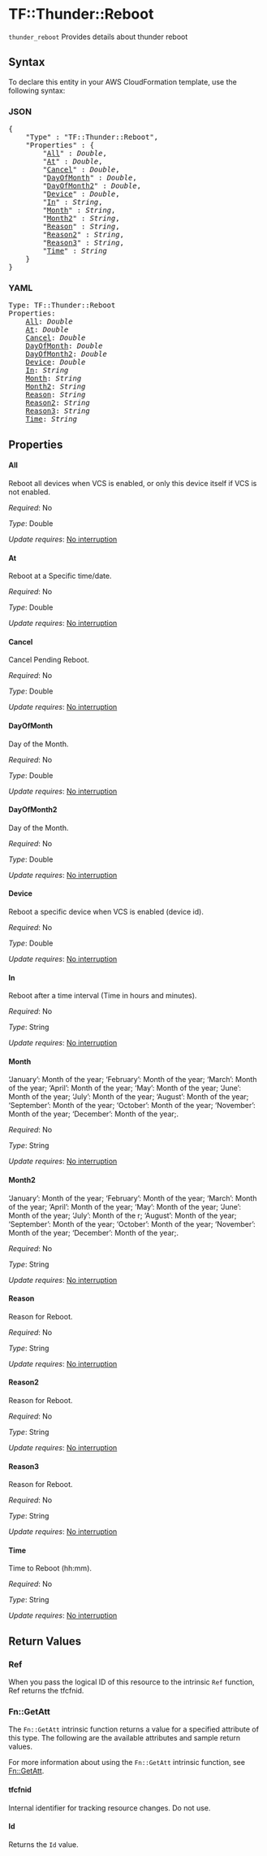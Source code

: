 # TF::Thunder::Reboot

`thunder_reboot` Provides details about thunder reboot

## Syntax

To declare this entity in your AWS CloudFormation template, use the following syntax:

### JSON

<pre>
{
    "Type" : "TF::Thunder::Reboot",
    "Properties" : {
        "<a href="#all" title="All">All</a>" : <i>Double</i>,
        "<a href="#at" title="At">At</a>" : <i>Double</i>,
        "<a href="#cancel" title="Cancel">Cancel</a>" : <i>Double</i>,
        "<a href="#dayofmonth" title="DayOfMonth">DayOfMonth</a>" : <i>Double</i>,
        "<a href="#dayofmonth2" title="DayOfMonth2">DayOfMonth2</a>" : <i>Double</i>,
        "<a href="#device" title="Device">Device</a>" : <i>Double</i>,
        "<a href="#in" title="In">In</a>" : <i>String</i>,
        "<a href="#month" title="Month">Month</a>" : <i>String</i>,
        "<a href="#month2" title="Month2">Month2</a>" : <i>String</i>,
        "<a href="#reason" title="Reason">Reason</a>" : <i>String</i>,
        "<a href="#reason2" title="Reason2">Reason2</a>" : <i>String</i>,
        "<a href="#reason3" title="Reason3">Reason3</a>" : <i>String</i>,
        "<a href="#time" title="Time">Time</a>" : <i>String</i>
    }
}
</pre>

### YAML

<pre>
Type: TF::Thunder::Reboot
Properties:
    <a href="#all" title="All">All</a>: <i>Double</i>
    <a href="#at" title="At">At</a>: <i>Double</i>
    <a href="#cancel" title="Cancel">Cancel</a>: <i>Double</i>
    <a href="#dayofmonth" title="DayOfMonth">DayOfMonth</a>: <i>Double</i>
    <a href="#dayofmonth2" title="DayOfMonth2">DayOfMonth2</a>: <i>Double</i>
    <a href="#device" title="Device">Device</a>: <i>Double</i>
    <a href="#in" title="In">In</a>: <i>String</i>
    <a href="#month" title="Month">Month</a>: <i>String</i>
    <a href="#month2" title="Month2">Month2</a>: <i>String</i>
    <a href="#reason" title="Reason">Reason</a>: <i>String</i>
    <a href="#reason2" title="Reason2">Reason2</a>: <i>String</i>
    <a href="#reason3" title="Reason3">Reason3</a>: <i>String</i>
    <a href="#time" title="Time">Time</a>: <i>String</i>
</pre>

## Properties

#### All

Reboot all devices when VCS is enabled, or only this device itself if VCS is not enabled.

_Required_: No

_Type_: Double

_Update requires_: [No interruption](https://docs.aws.amazon.com/AWSCloudFormation/latest/UserGuide/using-cfn-updating-stacks-update-behaviors.html#update-no-interrupt)

#### At

Reboot at a Specific time/date.

_Required_: No

_Type_: Double

_Update requires_: [No interruption](https://docs.aws.amazon.com/AWSCloudFormation/latest/UserGuide/using-cfn-updating-stacks-update-behaviors.html#update-no-interrupt)

#### Cancel

Cancel Pending Reboot.

_Required_: No

_Type_: Double

_Update requires_: [No interruption](https://docs.aws.amazon.com/AWSCloudFormation/latest/UserGuide/using-cfn-updating-stacks-update-behaviors.html#update-no-interrupt)

#### DayOfMonth

Day of the Month.

_Required_: No

_Type_: Double

_Update requires_: [No interruption](https://docs.aws.amazon.com/AWSCloudFormation/latest/UserGuide/using-cfn-updating-stacks-update-behaviors.html#update-no-interrupt)

#### DayOfMonth2

Day of the Month.

_Required_: No

_Type_: Double

_Update requires_: [No interruption](https://docs.aws.amazon.com/AWSCloudFormation/latest/UserGuide/using-cfn-updating-stacks-update-behaviors.html#update-no-interrupt)

#### Device

Reboot a specific device when VCS is enabled (device id).

_Required_: No

_Type_: Double

_Update requires_: [No interruption](https://docs.aws.amazon.com/AWSCloudFormation/latest/UserGuide/using-cfn-updating-stacks-update-behaviors.html#update-no-interrupt)

#### In

Reboot after a time interval (Time in hours and minutes).

_Required_: No

_Type_: String

_Update requires_: [No interruption](https://docs.aws.amazon.com/AWSCloudFormation/latest/UserGuide/using-cfn-updating-stacks-update-behaviors.html#update-no-interrupt)

#### Month

‘January’: Month of the year; ‘February’: Month of the year; ‘March’: Month of the year; ‘April’: Month of the year; ‘May’: Month of the year; ‘June’: Month of the year; ‘July’: Month of the year; ‘August’: Month of the year; ‘September’: Month of the year; ‘October’: Month of the year; ‘November’: Month of the year; ‘December’: Month of the year;.

_Required_: No

_Type_: String

_Update requires_: [No interruption](https://docs.aws.amazon.com/AWSCloudFormation/latest/UserGuide/using-cfn-updating-stacks-update-behaviors.html#update-no-interrupt)

#### Month2

‘January’: Month of the year; ‘February’: Month of the year; ‘March’: Month of the year; ‘April’: Month of the year; ‘May’: Month of the year; ‘June’: Month of the year; ‘July’: Month of the r; ‘August’: Month of the year; ‘September’: Month of the year; ‘October’: Month of the year; ‘November’: Month of the year; ‘December’: Month of the year;.

_Required_: No

_Type_: String

_Update requires_: [No interruption](https://docs.aws.amazon.com/AWSCloudFormation/latest/UserGuide/using-cfn-updating-stacks-update-behaviors.html#update-no-interrupt)

#### Reason

Reason for Reboot.

_Required_: No

_Type_: String

_Update requires_: [No interruption](https://docs.aws.amazon.com/AWSCloudFormation/latest/UserGuide/using-cfn-updating-stacks-update-behaviors.html#update-no-interrupt)

#### Reason2

Reason for Reboot.

_Required_: No

_Type_: String

_Update requires_: [No interruption](https://docs.aws.amazon.com/AWSCloudFormation/latest/UserGuide/using-cfn-updating-stacks-update-behaviors.html#update-no-interrupt)

#### Reason3

Reason for Reboot.

_Required_: No

_Type_: String

_Update requires_: [No interruption](https://docs.aws.amazon.com/AWSCloudFormation/latest/UserGuide/using-cfn-updating-stacks-update-behaviors.html#update-no-interrupt)

#### Time

Time to Reboot (hh:mm).

_Required_: No

_Type_: String

_Update requires_: [No interruption](https://docs.aws.amazon.com/AWSCloudFormation/latest/UserGuide/using-cfn-updating-stacks-update-behaviors.html#update-no-interrupt)

## Return Values

### Ref

When you pass the logical ID of this resource to the intrinsic `Ref` function, Ref returns the tfcfnid.

### Fn::GetAtt

The `Fn::GetAtt` intrinsic function returns a value for a specified attribute of this type. The following are the available attributes and sample return values.

For more information about using the `Fn::GetAtt` intrinsic function, see [Fn::GetAtt](https://docs.aws.amazon.com/AWSCloudFormation/latest/UserGuide/intrinsic-function-reference-getatt.html).

#### tfcfnid

Internal identifier for tracking resource changes. Do not use.

#### Id

Returns the <code>Id</code> value.

